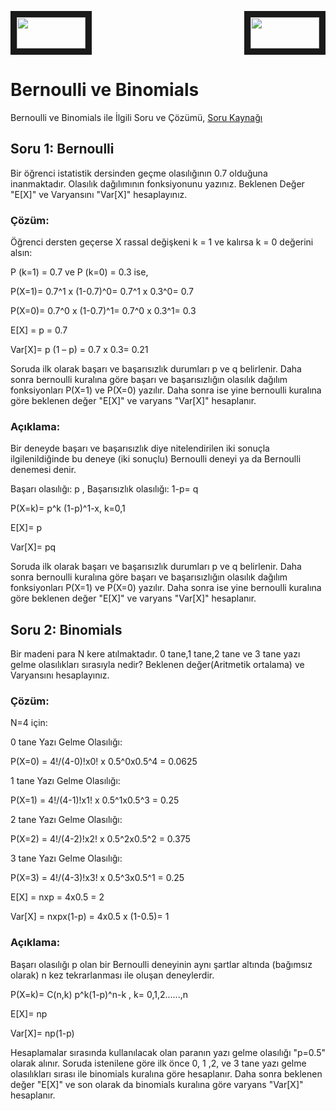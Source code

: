 <p align="left">
<a href="https://colab.research.google.com/drive/1YWFTjK4xxRr2ddzlfn2rCR7q1yDNABj8" target="_blank">
 <img src="https://colab.research.google.com/assets/colab-badge.svg" width="110" height="50" border="10"  />
</a>
 
<a href="https://colab.research.google.com/drive/12cEMUiXhcIGe_80oT2iqCIFxN4TAiiRs" target="_blank">
 <img src="https://colab.research.google.com/assets/colab-badge.svg" width="110" height="50" border="10" align="right"/>
</a>
</p>   

# Bernoulli ve Binomials
Bernoulli ve Binomials ile İlgili Soru ve Çözümü, <a href="http://content.lms.sabis.sakarya.edu.tr/Uploads/48396/27636/13._%C3%B6zel_olas%C4%B1l%C4%B1k_da%C4%9F%C4%B1l%C4%B1mlar%C4%B1.pdf" target="_blank">Soru Kaynağı</a>

## Soru 1: Bernoulli
Bir öğrenci istatistik dersinden geçme olasılığının 0.7 olduğuna inanmaktadır. Olasılık dağılımının fonksiyonunu yazınız. Beklenen Değer "E[X]" ve Varyansını "Var[X]" hesaplayınız.

### Çözüm:
Öğrenci dersten geçerse X rassal değişkeni k = 1 ve kalırsa k = 0 değerini alsın:

P (k=1) = 0.7 ve P (k=0) = 0.3 ise,

P(X=1)= 0.7^1 x (1-0.7)^0= 0.7^1 x 0.3^0= 0.7

P(X=0)= 0.7^0 x (1-0.7)^1= 0.7^0 x 0.3^1= 0.3

E[X] = p = 0.7

Var[X]= p (1 – p) = 0.7 x 0.3= 0.21

Soruda ilk olarak başarı ve başarısızlık durumları p ve q belirlenir. Daha sonra bernoulli kuralına göre başarı ve başarısızlığın olasılık dağılım fonksiyonları P(X=1) ve P(X=0) yazılır. Daha sonra ise yine bernoulli kuralına göre beklenen değer "E[X]" ve varyans "Var[X]" hesaplanır.

### Açıklama:
Bir deneyde başarı ve başarısızlık diye nitelendirilen iki sonuçla ilgilenildiğinde bu deneye (iki sonuçlu) Bernoulli deneyi ya da Bernoulli denemesi denir.

Başarı olasılığı: p ,  Başarısızlık olasılığı: 1-p= q

P(X=k)= p^k (1-p)^1-x, k=0,1

E[X]= p

Var[X]= pq

Soruda ilk olarak başarı ve başarısızlık durumları p ve q belirlenir. Daha sonra bernoulli kuralına göre başarı ve başarısızlığın olasılık dağılım fonksiyonları P(X=1) ve P(X=0) yazılır. Daha sonra ise yine bernoulli kuralına göre beklenen değer "E[X]" ve varyans "Var[X]" hesaplanır.

## Soru 2: Binomials
Bir madeni para N kere atılmaktadır. 0 tane,1 tane,2 tane ve 3 tane yazı gelme olasılıkları sırasıyla nedir? Beklenen değer(Aritmetik ortalama) ve Varyansını hesaplayınız. 

### Çözüm:
N=4 için:

0 tane Yazı Gelme Olasılığı:

P(X=0) = 4!/(4-0)!x0! x 0.5^0x0.5^4 = 0.0625

1 tane Yazı Gelme Olasılığı:

P(X=1) = 4!/(4-1)!x1! x 0.5^1x0.5^3 = 0.25

2 tane Yazı Gelme Olasılığı:

P(X=2) = 4!/(4-2)!x2! x 0.5^2x0.5^2 = 0.375

3 tane Yazı Gelme Olasılığı:

P(X=3) = 4!/(4-3)!x3! x 0.5^3x0.5^1 = 0.25

E[X] = nxp = 4x0.5 = 2

Var[X] = nxpx(1-p) = 4x0.5 x (1-0.5)= 1

### Açıklama:

Başarı olasılığı p olan bir Bernoulli deneyinin aynı şartlar altında (bağımsız olarak) n kez tekrarlanması ile oluşan deneylerdir.

P(X=k)= C(n,k) p^k(1-p)^n-k , k= 0,1,2......,n

E[X]= np

Var[X]= np(1-p)

Hesaplamalar sırasında kullanılacak olan paranın yazı gelme olasılığı "p=0.5" olarak alınır. Soruda istenilene göre ilk önce 0, 1 ,2, ve 3 tane yazı gelme olasılıkları sırası ile binomials kuralına göre hesaplanır. Daha sonra beklenen değer "E[X]" ve son olarak da binomials kuralına göre varyans "Var[X]" hesaplanır.
